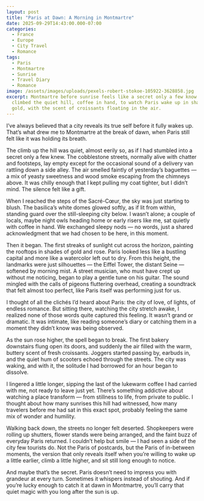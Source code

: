 ```yaml
---
layout: post
title: "Paris at Dawn: A Morning in Montmartre"
date: 2025-09-29T14:43:00.000-07:00
categories:
  - France
  - Europe
  - City Travel
  - Romance
tags:
  - Paris
  - Montmartre
  - Sunrise
  - Travel Diary
  - Romance
image: /assets/images/uploads/pexels-robert-stokoe-105922-3628858.jpg
excerpt: Montmartre before sunrise feels like a secret only a few know. I
  climbed the quiet hill, coffee in hand, to watch Paris wake up in shades of
  gold, with the scent of croissants floating in the air.
---
```

I’ve always believed that a city reveals its true self before it fully wakes up. That’s what drew me to Montmartre at the break of dawn, when Paris still felt like it was holding its breath.

The climb up the hill was quiet, almost eerily so, as if I had stumbled into a secret only a few knew. The cobblestone streets, normally alive with chatter and footsteps, lay empty except for the occasional sound of a delivery van rattling down a side alley. The air smelled faintly of yesterday’s baguettes — a mix of yeasty sweetness and wood smoke escaping from the chimneys above. It was chilly enough that I kept pulling my coat tighter, but I didn’t mind. The silence felt like a gift.

When I reached the steps of the Sacré-Cœur, the sky was just starting to blush. The basilica’s white domes glowed softly, as if lit from within, standing guard over the still-sleeping city below. I wasn’t alone; a couple of locals, maybe night owls heading home or early risers like me, sat quietly with coffee in hand. We exchanged sleepy nods — no words, just a shared acknowledgment that we had chosen to be here, in this moment.

Then it began. The first streaks of sunlight cut across the horizon, painting the rooftops in shades of gold and rose. Paris looked less like a bustling capital and more like a watercolor left out to dry. From this height, the landmarks were just silhouettes — the Eiffel Tower, the distant Seine — softened by morning mist. A street musician, who must have crept up without me noticing, began to play a gentle tune on his guitar. The sound mingled with the calls of pigeons fluttering overhead, creating a soundtrack that felt almost too perfect, like Paris itself was performing just for us.

I thought of all the clichés I’d heard about Paris: the city of love, of lights, of endless romance. But sitting there, watching the city stretch awake, I realized none of those words quite captured this feeling. It wasn’t grand or dramatic. It was intimate, like reading someone’s diary or catching them in a moment they didn’t know was being observed.

As the sun rose higher, the spell began to break. The first bakery downstairs flung open its doors, and suddenly the air filled with the warm, buttery scent of fresh croissants. Joggers started passing by, earbuds in, and the quiet hum of scooters echoed through the streets. The city was waking, and with it, the solitude I had borrowed for an hour began to dissolve.

I lingered a little longer, sipping the last of the lukewarm coffee I had carried with me, not ready to leave just yet. There’s something addictive about watching a place transform — from stillness to life, from private to public. I thought about how many sunrises this hill had witnessed, how many travelers before me had sat in this exact spot, probably feeling the same mix of wonder and humility.

Walking back down, the streets no longer felt deserted. Shopkeepers were rolling up shutters, flower stands were being arranged, and the faint buzz of everyday Paris returned. I couldn’t help but smile — I had seen a side of the city few tourists do. Not the Paris of postcards, but the Paris of in-between moments, the version that only reveals itself when you’re willing to wake up a little earlier, climb a little higher, and sit still long enough to notice.

And maybe that’s the secret. Paris doesn’t need to impress you with grandeur at every turn. Sometimes it whispers instead of shouting. And if you’re lucky enough to catch it at dawn in Montmartre, you’ll carry that quiet magic with you long after the sun is up.
